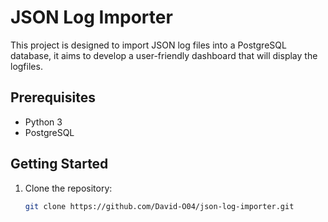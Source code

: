 # JSON Log Importer

This project is designed to import JSON log files into a PostgreSQL database, it aims to develop a user-friendly dashboard that will display the logfiles.

## Prerequisites

- Python 3
- PostgreSQL

## Getting Started

1. Clone the repository:

   ```bash
   git clone https://github.com/David-O04/json-log-importer.git
